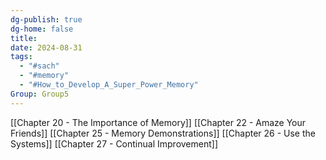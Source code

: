 ```yaml
---
dg-publish: true
dg-home: false
title: 
date: 2024-08-31
tags:
  - "#sach"
  - "#memory"
  - "#How_to_Develop_A_Super_Power_Memory"
Group: Group5
---
```


[[Chapter 20 - The Importance of Memory]]
[[Chapter 22 - Amaze Your Friends]]
[[Chapter 25 - Memory Demonstrations]]
[[Chapter 26 - Use the Systems]]
[[Chapter 27 - Continual Improvement]]